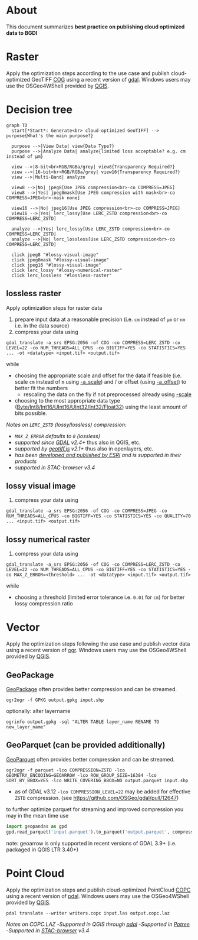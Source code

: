 # About
This document summarizes **best practice on publishing cloud optimized data to BGDI**

# Raster
Apply the optimization steps according to the use case and publish cloud-optimized GeoTIFF [COG](https://cogeo.org) using a recent version of [gdal](https://gdal.org). Windows users may use the OSGeo4WShell provided by [QGIS](https://qgis.org).

# Decision tree
```mermaid
graph TD
  start[*Start*: Generate<br> cloud-optimized GeoTIFF] --> purpose{What's the main purpose?}

  purpose -->|View Data| view{Data Type?}
  purpose -->|Analyze Data| analyze{limited loss acceptable? e.g. cm instead of µm}

  view -->|8-bit<br>RGB/RGBa/grey| view8{Transparency Required?}
  view -->|16-bit<br>RGB/RGBa/grey| view16{Transparency Required?}
  view -->|Multi-Band| analyze

  view8 -->|No| jpeg8[Use JPEG compression<br>-co COMPRESS=JPEG]
  view8 -->|Yes| jpeg8mask[Use JPEG compression with mask<br>-co COMPRESS=JPEG<br>-mask none]

  view16 -->|No| jpeg16[Use JPEG compression<br>-co COMPRESS=JPEG]
  view16 -->|Yes| lerc_lossy[Use LERC_ZSTD compression<br>-co COMPRESS=LERC_ZSTD]

  analyze -->|Yes| lerc_lossy[Use LERC_ZSTD compression<br>-co COMPRESS=LERC_ZSTD]
  analyze -->|No| lerc_lossless[Use LERC_ZSTD compression<br>-co COMPRESS=LERC_ZSTD]

  click jpeg8 "#lossy-visual-image"
  click jpeg8mask "#lossy-visual-image"
  click jpeg16 "#lossy-visual-image"
  click lerc_lossy "#lossy-numerical-raster"
  click lerc_lossless "#lossless-raster"
```


## lossless raster

Apply optimization steps for raster data
1. prepare input data at a reasonable precision (i.e. `cm` instead of `µm` or `nm` i.e. in the data source)
2. compress your data using
```
gdal_translate -a_srs EPSG:2056 -of COG -co COMPRESS=LERC_ZSTD -co LEVEL=22 -co NUM_THREADS=ALL_CPUS -co BIGTIFF=YES -co STATISTICS=YES ... -ot <datatype> <input.tif> <output.tif>
```
while
- choosing the appropriate scale and offset for the data if feasible (i.e. scale `cm` instead of `m` using [-a_scale](https://gdal.org/en/stable/programs/gdal_translate.html#cmdoption-gdal_translate-a_scale)) and / or offset (using [-a_offset](https://gdal.org/en/stable/programs/gdal_translate.html#cmdoption-gdal_translate-a_offset)) to better fit the numbers
  - rescaling the data on the fly if not preprocessed already using [-scale](https://gdal.org/en/stable/programs/gdal_translate.html#cmdoption-gdal_translate-scale)
- choosing to the most appropriate data type ([Byte/Int8/Int16/UInt16/UInt32/Int32/Float32](https://gdal.org/en/stable/programs/gdal_translate.html#cmdoption-gdal_translate-ot)) using the least amount of bits possible.

_Notes on `LERC_ZSTD` (lossy/lossless) compression:_
- _`MAX_Z_ERROR` defaults to `0` (lossless)_
- _supported since [GDAL](https://gdal.org) v2.4+_ thus also in QGIS, etc.
- _supported by [geotiff.js](https://geotiffjs.github.io/) v2.1+_ thus also in openlayers, etc.
- _has been [developed and published by ESRI](https://github.com/esri/lerc/) and is supported in their products_
- _supported in STAC-browser v3.4_

## lossy visual image

1. compress your data using
```
gdal_translate -a_srs EPSG:2056 -of COG -co COMPRESS=JPEG -co NUM_THREADS=ALL_CPUS -co BIGTIFF=YES -co STATISTICS=YES -co QUALITY=70 ... <input.tif> <output.tif>
```

## lossy numerical raster

1. compress your data using
```
gdal_translate -a_srs EPSG:2056 -of COG -co COMPRESS=LERC_ZSTD -co LEVEL=22 -co NUM_THREADS=ALL_CPUS -co BIGTIFF=YES -co STATISTICS=YES -co MAX_Z_ERROR=<threshold> ... -ot <datatype> <input.tif> <output.tif>
```
while
- choosing a threshold (limited error tolerance i.e. `0.01` for `cm`) for better lossy compression ratio


# Vector
Apply the optimization steps following the use case and publish vector data using a recent version of [ogr](https://gdal.org). Windows users may use the OSGeo4WShell provided by [QGIS](https://qgis.org).

## GeoPackage
[GeoPackage](https://www.geopackage.org) often provides better compression and can be streamed.

```
ogr2ogr -f GPKG output.gpkg input.shp
```
optionally: alter layername
```
ogrinfo output.gpkg -sql "ALTER TABLE layer_name RENAME TO new_layer_name"
```


## GeoParquet (can be provided additionally)
[GeoParquet](https://geoparquet.org) often provides better compression and can be streamed.

```
ogr2ogr -f parquet -lco COMPRESSION=ZSTD -lco GEOMETRY_ENCODING=GEOARROW -lco ROW_GROUP_SIZE=16384 -lco SORT_BY_BBOX=YES -lco WRITE_COVERING_BBOX=NO output.parquet input.shp
```
- as of GDAL v3.12 `-lco COMPRESSION_LEVEL=22` may be added for effective `ZSTD` compression. (see https://github.com/OSGeo/gdal/pull/12647)

to further optimize parquet for streaming and improved compression you may in the mean time use
```python
import geopandas as gpd
gpd.read_parquet('input.parquet').to_parquet('output.parquet', compression="zstd", geometry_encoding="geoarrow", schema_version="1.1.0", compression_level=22, row_group_size=16384, sorting_columns="geometry")
```
note: geoarrow is only supported in recent versions of GDAL 3.9+ (i.e. packaged in QGIS LTR 3.40+)


# Point Cloud
Apply the optimization steps and publish cloud-optimized PointCloud [COPC](https://copc.io) using a recent version of [pdal](https://pdal.io). Windows users may use the OSGeo4WShell provided by [QGIS](https://qgis.org).

```
pdal translate --writer writers.copc input.las output.copc.laz
```

_Notes on COPC.LAZ_
-_Supported in QGIS through [pdal](https://pdal.io)_
-_Supported in [Potree](https://potree.org)_
-_Supported in [STAC-browser](https://radiantearth.github.io/stac-browser/) v3.4_
